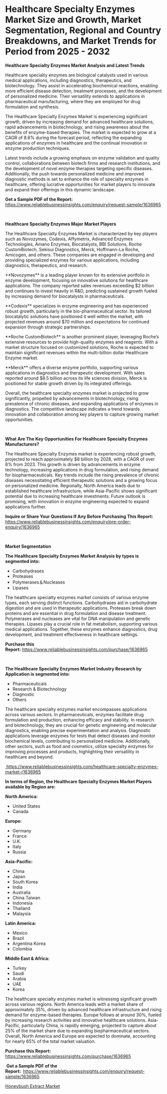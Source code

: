<p><h1>Healthcare Specialty Enzymes Market Size and Growth, Market Segmentation, Regional and Country Breakdowns, and Market Trends for Period from 2025 -  2032</h1></p><p><strong>Healthcare Specialty Enzymes Market Analysis and Latest Trends</strong></p>
<p><p>Healthcare specialty enzymes are biological catalysts used in various medical applications, including diagnostics, therapeutics, and biotechnology. They assist in accelerating biochemical reactions, enabling more efficient disease detection, treatment processes, and the development of personalized medicine. Their versatility extends to applications in pharmaceutical manufacturing, where they are employed for drug formulation and synthesis.</p><p>The Healthcare Specialty Enzymes Market is experiencing significant growth, driven by increasing demand for advanced healthcare solutions, rapid advancements in biotechnology, and rising awareness about the benefits of enzyme-based therapies. The market is expected to grow at a CAGR of 8.6% during the forecast period, reflecting the expanding applications of enzymes in healthcare and the continual innovation in enzyme production techniques.</p><p>Latest trends include a growing emphasis on enzyme validation and quality control, collaborations between biotech firms and research institutions, and the development of novel enzyme therapies targeting specific diseases. Additionally, the push towards personalized medicine and improved diagnostic methods is set to enhance the role of specialty enzymes in healthcare, offering lucrative opportunities for market players to innovate and expand their offerings in this dynamic landscape.</p></p>
<p><strong>Get a Sample PDF of the Report:&nbsp;</strong> <a href="https://www.reliablebusinessinsights.com/enquiry/request-sample/1636965?utm_campaign=3256&utm_medium=2&utm_source=Github&utm_content=ia&utm_term=08032025&utm_id=healthcare-specialty-enzymes">https://www.reliablebusinessinsights.com/enquiry/request-sample/1636965</a></p>
<p>&nbsp;</p>
<p><strong>Healthcare Specialty Enzymes Major Market Players</strong></p>
<p><p>The Healthcare Specialty Enzymes Market is characterized by key players such as Novozymes, Codexis, Affymetrix, Advanced Enzymes Technologies, Amano Enzymes, Biocatalysts, BBI Solutions, Roche CustomBiotech, Sekisui Diagnostics, Merck, Hoffmann-La Roche, Amicogen, and others. These companies are engaged in developing and providing specialized enzymes for various applications, including diagnostics, therapeutics, and research.</p><p>**Novozymes** is a leading player known for its extensive portfolio in enzyme development, focusing on innovative solutions for healthcare applications. The company reported sales revenues exceeding $2 billion and continues to invest heavily in R&D, predicting sustained growth fueled by increasing demand for biocatalysts in pharmaceuticals.</p><p>**Codexis** specializes in enzyme engineering and has experienced robust growth, particularly in the bio-pharmaceutical sector. Its tailored biocatalytic solutions have positioned it well within the market, with projected revenues around $70 million and expectations for continued expansion through strategic partnerships.</p><p>**Roche CustomBiotech** is another prominent player, leveraging Roche’s extensive resources to provide high-quality enzymes and reagents. With a market structure focused on customized solutions, Roche is expected to maintain significant revenues within the multi-billion dollar Healthcare Enzyme market.</p><p>**Merck** offers a diverse enzyme portfolio, supporting various applications in diagnostics and therapeutic development. With sales reported around $8.5 billion across its life sciences division, Merck is positioned for stable growth driven by its integrated offerings.</p><p>Overall, the healthcare specialty enzymes market is projected to grow significantly, propelled by advancements in biotechnology, rising prevalence of chronic diseases, and expanding applications of enzymes in diagnostics. The competitive landscape indicates a trend towards innovation and collaboration among key players to capture growing market opportunities.</p></p>
<p>&nbsp;</p>
<p><strong>What Are The Key Opportunities For Healthcare Specialty Enzymes Manufacturers?</strong></p>
<p><p>The Healthcare Specialty Enzymes market is experiencing robust growth, projected to reach approximately $8 billion by 2028, with a CAGR of over 8% from 2023. This growth is driven by advancements in enzyme technology, increasing applications in drug formulation, and rising demand for biopharmaceuticals. Key trends include the rising prevalence of chronic diseases necessitating efficient therapeutic solutions and a growing focus on personalized medicine. Regionally, North America leads due to established healthcare infrastructure, while Asia-Pacific shows significant potential due to increasing healthcare investments. Future outlook is promising, with innovation in enzyme engineering expected to expand applications further.</p></p>
<p><strong>Inquire or Share Your Questions If Any Before Purchasing This Report:</strong> <a href="https://www.reliablebusinessinsights.com/enquiry/pre-order-enquiry/1636965?utm_campaign=3256&utm_medium=2&utm_source=Github&utm_content=ia&utm_term=08032025&utm_id=healthcare-specialty-enzymes">https://www.reliablebusinessinsights.com/enquiry/pre-order-enquiry/1636965</a></p>
<p>&nbsp;</p>
<p><strong>Market Segmentation</strong></p>
<p><strong>The Healthcare Specialty Enzymes Market Analysis by types is segmented into:</strong></p>
<p><ul><li>Carbohydrases</li><li>Proteases</li><li>Polymerases＆Nucleases</li><li>Lipases</li></ul></p>
<p><p>The healthcare specialty enzymes market consists of various enzyme types, each serving distinct functions. Carbohydrases aid in carbohydrate digestion and are used in therapeutic applications. Proteases break down proteins and are essential in drug formulation and disease treatment. Polymerases and nucleases are vital for DNA manipulation and genetic therapies. Lipases play a crucial role in fat metabolism, supporting various medical applications. Together, these enzymes enhance diagnostics, drug development, and treatment effectiveness in healthcare settings.</p></p>
<p><strong>Purchase this Report:&nbsp;</strong><a href="https://www.reliablebusinessinsights.com/purchase/1636965?utm_campaign=3256&utm_medium=2&utm_source=Github&utm_content=ia&utm_term=08032025&utm_id=healthcare-specialty-enzymes">https://www.reliablebusinessinsights.com/purchase/1636965</a></p>
<p>&nbsp;</p>
<p><strong>The Healthcare Specialty Enzymes Market Industry Research by Application is segmented into:</strong></p>
<p><ul><li>Pharmaceuticals</li><li>Research & Biotechnology</li><li>Diagnostic</li><li>Others</li></ul></p>
<p><p>The healthcare specialty enzymes market encompasses applications across various sectors. In pharmaceuticals, enzymes facilitate drug formulation and production, enhancing efficacy and stability. In research and biotechnology, they are crucial for genetic engineering and molecular diagnostics, enabling precise experimentation and analysis. Diagnostic applications leverage enzymes for tests that detect diseases and monitor biochemical levels, contributing to personalized medicine. Additionally, other sectors, such as food and cosmetics, utilize specialty enzymes for improving processes and products, highlighting their versatility in healthcare and beyond.</p></p>
<p><a href="https://www.reliablebusinessinsights.com/healthcare-specialty-enzymes-market-r1636965?utm_campaign=3256&utm_medium=2&utm_source=Github&utm_content=ia&utm_term=08032025&utm_id=healthcare-specialty-enzymes">&nbsp;https://www.reliablebusinessinsights.com/healthcare-specialty-enzymes-market-r1636965</a></p>
<p><strong>In terms of Region, the Healthcare Specialty Enzymes Market Players available by Region are:</strong></p>
<p>
    <p> <strong> North America: </strong>
        <ul>
            <li>United States</li>
            <li>Canada</li>
        </ul>
        </p> 
    <p> <strong> Europe: </strong>
        <ul>
            <li>Germany</li>
            <li>France</li>
            <li>U.K.</li>
            <li>Italy</li>
            <li>Russia</li>
        </ul>
        </p> 
    <p> <strong> Asia-Pacific: </strong>
        <ul>
            <li>China</li>
            <li>Japan</li>
            <li>South Korea</li>
            <li>India</li>
            <li>Australia</li>
            <li>China Taiwan</li>
            <li>Indonesia</li>
            <li>Thailand</li>
            <li>Malaysia</li>
        </ul>
        </p> 
    <p> <strong> Latin America: </strong>
        <ul>
            <li>Mexico</li>
            <li>Brazil</li>
            <li>Argentina Korea</li>
            <li>Colombia</li>
        </ul>
        </p> 
    <p> <strong> Middle East & Africa: </strong>
        <ul>
            <li>Turkey</li>
            <li>Saudi</li>
            <li>Arabia</li>
            <li>UAE</li>
            <li>Korea</li>
        </ul>
    </p>
    </p>
<p><p>The healthcare specialty enzymes market is witnessing significant growth across various regions. North America leads with a market share of approximately 35%, driven by advanced healthcare infrastructure and rising demand for enzyme-based therapies. Europe follows at around 30%, fueled by increasing research activities and innovative healthcare solutions. Asia-Pacific, particularly China, is rapidly emerging, projected to capture about 25% of the market share due to expanding biopharmaceutical sectors. Overall, North America and Europe are expected to dominate, accounting for nearly 65% of the total market valuation.</p></p>
<p><strong>Purchase this Report: </strong><a href="https://www.reliablebusinessinsights.com/purchase/1636965?utm_campaign=3256&utm_medium=2&utm_source=Github&utm_content=ia&utm_term=08032025&utm_id=healthcare-specialty-enzymes">https://www.reliablebusinessinsights.com/purchase/1636965</a></p>
<p>&nbsp;<strong>Get a Sample PDF of the Report:&nbsp;&nbsp;</strong><a href="https://www.reliablebusinessinsights.com/enquiry/request-sample/1636965?utm_campaign=3256&utm_medium=2&utm_source=Github&utm_content=ia&utm_term=08032025&utm_id=healthcare-specialty-enzymes">https://www.reliablebusinessinsights.com/enquiry/request-sample/1636965</a></p>
<p><strong></strong></p>
<p><p><a href="https://github.com/muhjanaidu/Market-Research-Report-List-1/blob/main/honeybush-extract-market.md?utm_campaign=3256&utm_medium=2&utm_source=Github&utm_content=ia&utm_term=08032025&utm_id=healthcare-specialty-enzymes">Honeybush Extract Market</a></p></p>